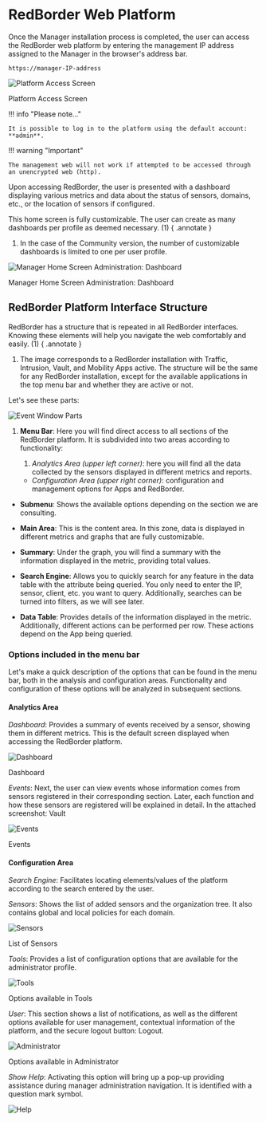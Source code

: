 
# RedBorder Web Platform

Once the Manager installation process is completed, the user can access the RedBorder web platform by entering the management IP address assigned to the Manager in the browser's address bar.

    https://manager-IP-address

![Platform Access Screen](images/ch03_img001.png)

Platform Access Screen

!!! info "Please note..."

    It is possible to log in to the platform using the default account: **admin**.

!!! warning "Important"

    The management web will not work if attempted to be accessed through an unencrypted web (http).

Upon accessing RedBorder, the user is presented with a dashboard displaying various metrics and data about the status of sensors, domains, etc., or the location of sensors if configured.

This home screen is fully customizable. The user can create as many dashboards per profile as deemed necessary. (1)
{ .annotate }

1. In the case of the Community version, the number of customizable dashboards is limited to one per user profile.

![Manager Home Screen Administration: Dashboard](images/ch03_img002.png)

Manager Home Screen Administration: Dashboard

## RedBorder Platform Interface Structure

RedBorder has a structure that is repeated in all RedBorder interfaces. Knowing these elements will help you navigate the web comfortably and easily. (1)
{ .annotate }

1. The image corresponds to a RedBorder installation with Traffic, Intrusion, Vault, and Mobility Apps active. The structure will be the same for any RedBorder installation, except for the available applications in the top menu bar and whether they are active or not.

Let's see these parts:

![Event Window Parts](images/ch03_img003.png)

1. **Menu Bar**: Here you will find direct access to all sections of the RedBorder platform. It is subdivided into two areas according to functionality:
  
    1. *Analytics Area (upper left corner)*: here you will find all the data collected by the sensors displayed in different metrics and reports.
    - *Configuration Area (upper right corner)*: configuration and management options for Apps and RedBorder.

- **Submenu**: Shows the available options depending on the section we are consulting.

- **Main Area**: This is the content area. In this zone, data is displayed in different metrics and graphs that are fully customizable.

- **Summary**: Under the graph, you will find a summary with the information displayed in the metric, providing total values.

- **Search Engine**: Allows you to quickly search for any feature in the data table with the attribute being queried. You only need to enter the IP, sensor, client, etc. you want to query. Additionally, searches can be turned into filters, as we will see later.

- **Data Table**: Provides details of the information displayed in the metric. Additionally, different actions can be performed per row. These actions depend on the App being queried.

### Options included in the menu bar

Let's make a quick description of the options that can be found in the menu bar, both in the analysis and configuration areas. Functionality and configuration of these options will be analyzed in subsequent sections.

#### Analytics Area

*Dashboard*: Provides a summary of events received by a sensor, showing them in different metrics. This is the default screen displayed when accessing the RedBorder platform.

![Dashboard](images/ch03_img004.png)

Dashboard

*Events*: Next, the user can view events whose information comes from sensors registered in their corresponding section. Later, each function and how these sensors are registered will be explained in detail. In the attached screenshot: Vault

![Events](images/ch03_img005.png)

Events

#### Configuration Area

*Search Engine*: Facilitates locating elements/values of the platform according to the search entered by the user.

*Sensors*: Shows the list of added sensors and the organization tree. It also contains global and local policies for each domain.

![Sensors](images/ch03_img006.png)

List of Sensors

*Tools*: Provides a list of configuration options that are available for the administrator profile.

![Tools](images/ch03_img007.png)

Options available in Tools

*User*: This section shows a list of notifications, as well as the different options available for user management, contextual information of the platform, and the secure logout button: Logout.

![Administrator](images/ch03_img008.png)

Options available in Administrator

*Show Help*: Activating this option will bring up a pop-up providing assistance during manager administration navigation. It is identified with a question mark symbol.

![Help](images/ch03_img009.png)
